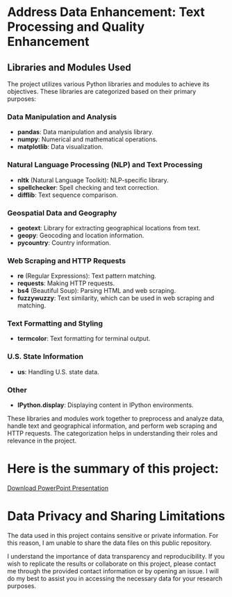 # Address Data Enhancement: Text Processing and Quality Enhancement

## Libraries and Modules Used

The project utilizes various Python libraries and modules to achieve its objectives. These libraries are categorized based on their primary purposes:

### Data Manipulation and Analysis
- **pandas**: Data manipulation and analysis library.
- **numpy**: Numerical and mathematical operations.
- **matplotlib**: Data visualization.

### Natural Language Processing (NLP) and Text Processing
- **nltk** (Natural Language Toolkit): NLP-specific library.
- **spellchecker**: Spell checking and text correction.
- **difflib**: Text sequence comparison.

### Geospatial Data and Geography
- **geotext**: Library for extracting geographical locations from text.
- **geopy**: Geocoding and location information.
- **pycountry**: Country information.

### Web Scraping and HTTP Requests
- **re** (Regular Expressions): Text pattern matching.
- **requests**: Making HTTP requests.
- **bs4** (Beautiful Soup): Parsing HTML and web scraping.
- **fuzzywuzzy**: Text similarity, which can be used in web scraping and matching.

### Text Formatting and Styling
- **termcolor**: Text formatting for terminal output.

### U.S. State Information
- **us**: Handling U.S. state data.

### Other
- **IPython.display**: Displaying content in IPython environments.

These libraries and modules work together to preprocess and analyze data, handle text and geographical information, and perform web scraping and HTTP requests. The categorization helps in understanding their roles and relevance in the project.

# Here is the summary of this project:
<a href="https://drive.google.com/open?id=1fKr7UvgDuMPuXb0Jbx7fYGnC6kw9ZIxDf0UakagO_ZI&usp=drive_copy">Download PowerPoint Presentation</a>

# Data Privacy and Sharing Limitations

The data used in this project contains sensitive or private information. For this reason, I am unable to share the data files on this public repository. 

I understand the importance of data transparency and reproducibility. If you wish to replicate the results or collaborate on this project, please contact me through the provided contact information or by opening an issue. I will do my best to assist you in accessing the necessary data for your research purposes.

